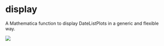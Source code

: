 # display

A Mathematica function to display DateListPlots in a generic and flexible way.

![](./BTC-price-USD.jp)

